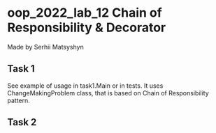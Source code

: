 # oop_2022_lab_12 Chain of Responsibility & Decorator

Made by Serhii Matsyshyn

## Task 1

See example of usage in task1.Main or in tests.
It uses ChangeMakingProblem class, that is based on Chain of Responsibility pattern.

## Task 2
